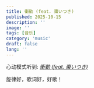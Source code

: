 ```yaml
---
title: 衝動 (feat. 棗いつき)
published: 2025-10-15
description: ''
image: ''
tags: [音乐]
category: 'music'
draft: false 
lang: ''
---
```


心动模式听到:
[_衝動 (feat. 棗いつき)_](https://music.163.com/#/song?id=1490383431&uct2=U2FsdGVkX195SrW/BDe+te3BuqHVRJzr0KHcNvYGui0=)

旋律好，歌词好，好歌！